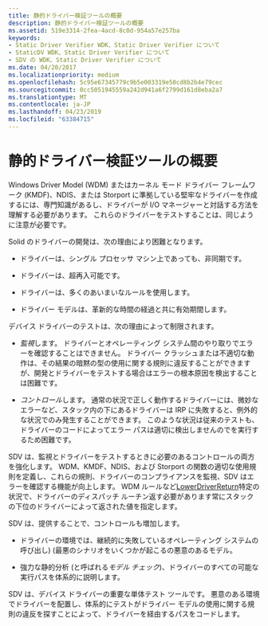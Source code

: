 ```yaml
---
title: 静的ドライバー検証ツールの概要
description: 静的ドライバー検証ツールの概要
ms.assetid: 519e3314-2fea-4acd-8c0d-954a57e257ba
keywords:
- Static Driver Verifier WDK、Static Driver Verifier について
- StaticDV WDK、Static Driver Verifier について
- SDV の WDK、Static Driver Verifier について
ms.date: 04/20/2017
ms.localizationpriority: medium
ms.openlocfilehash: 5c95e67345779c9b5e003319e50cd8b2b4e79cec
ms.sourcegitcommit: 0cc5051945559a242d941a6f2799d161d8eba2a7
ms.translationtype: MT
ms.contentlocale: ja-JP
ms.lasthandoff: 04/23/2019
ms.locfileid: "63384715"
---
```

# <a name="understanding-static-driver-verifier"></a>静的ドライバー検証ツールの概要


Windows Driver Model (WDM) またはカーネル モード ドライバー フレームワーク (KMDF)、NDIS、または Storport に準拠している堅牢なドライバーを作成するには、専門知識があるし、ドライバーが I/O マネージャーと対話する方法を理解する必要があります。 これらのドライバーをテストすることは、同じように注意が必要です。

Solid のドライバーの開発は、次の理由により困難となります。

-   ドライバーは、シングル プロセッサ マシン上であっても、非同期です。

-   ドライバーは、超再入可能です。

-   ドライバーは、多くのあいまいなルールを使用します。

-   ドライバー モデルは、革新的な時間の経過と共に有効期間します。

デバイス ドライバーのテストは、次の理由によって制限されます。

-   *監視*します。 ドライバーとオペレーティング システム間のやり取りでエラーを確認することはできません。 ドライバー クラッシュまたは不適切な動作は、その結果の暗黙の型の使用に関する規則に違反することができますが、開発とドライバーをテストする場合はエラーの根本原因を検出することは困難です。

-   *コントロール*します。 通常の状況で正しく動作するドライバーには、微妙なエラーなど、スタック内の下にあるドライバーは IRP に失敗すると、例外的な状況でのみ発生することができます。 このような状況は従来のテストも、ドライバーのコードによってエラー パスは適切に検出しませんのでを実行するため困難です。

SDV は、監視とドライバーをテストするときに必要のあるコントロールの両方を強化します。 WDM、KMDF、NDIS、および Storport の関数の適切な使用規則を定義し、これらの規則、ドライバーのコンプライアンスを監視、SDV はエラーを確認する機能が向上します。 WDM ルールなど[LowerDriverReturn](https://msdn.microsoft.com/library/windows/hardware/ff548273)特定の状況で、ドライバーのディスパッチ ルーチン返す必要があります常にスタックの下位のドライバーによって返された値を指定します。

SDV は、提供することで、コントロールも増加します。

-   ドライバーの環境では、継続的に失敗しているオペレーティング システムの呼び出し) (最悪のシナリオをいくつかが起こるの悪意のあるモデル。

-   強力な静的分析 (と呼ばれる*モデル チェック*)、ドライバーのすべての可能な実行パスを体系的に説明します。

SDV は、デバイス ドライバーの重要な単体テスト ツールです。 悪意のある環境でドライバーを配置し、体系的にテストがドライバー モデルの使用に関する規則の違反を探すことによって、ドライバーを経由するパスをコードします。

 

 





